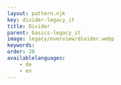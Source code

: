 ```yaml
---
layout: pattern.njk
key: divider-legacy_it
title: Divider
parent: basics-legacy_it
image: legacy/overview/divider.webp
keywords: 
order: 20
availablelanguages: 
    - de
    - en
---
```

